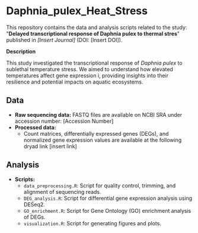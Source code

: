 # Daphnia_pulex_Heat_Stress

This repository contains the data and analysis scripts related to the study: "**Delayed transcriptional response of Daphnia pulex to thermal stres**" published in *[Insert Journal]* (DOI: [Insert DOI]).

**Description**

This study investigated the transcriptional response of *Daphnia pulex* to sublethal temperature stress. We aimed to understand how elevated temperatures affect gene expression i, providing insights into their resilience and potential impacts on aquatic ecosystems.

## Data

* **Raw sequencing data:** FASTQ files are available on NCBI SRA under accession number: [Accession Number]
* **Processed data:** 
    * Count matrices, differentially expressed genes (DEGs), and normalized gene expression values are available at the following dryad link [insert link]

## Analysis

* **Scripts:**
    * `data_preprocessing.R`: Script for quality control, trimming, and alignment of sequencing reads.
    * `DEG_analysis.R`: Script for differential gene expression analysis using DESeq2.
    * `GO_enrichment.R`: Script for Gene Ontology (GO) enrichment analysis of DEGs.
    * `visualization.R`: Script for generating figures and plots.

